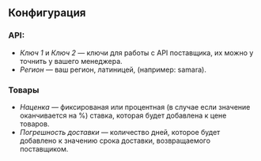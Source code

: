 ## Конфигурация

### API:

*   *Ключ 1* и *Ключ 2* — ключи для работы с API поставщика, их можно 
    у точнить у вашего менеджера.
*   *Регион* — ваш регион, латиницей, (например: samara).

### Товары

*   *Наценка* — фиксированая или процентная (в случае если значение 
    оканчивается на %) ставка, которая будет добавлена к цене товаров.
*   *Погрешность доставки* — количество дней, которое будет добавлено к
    значению срока доставки, возвращаемого поставщиком.
